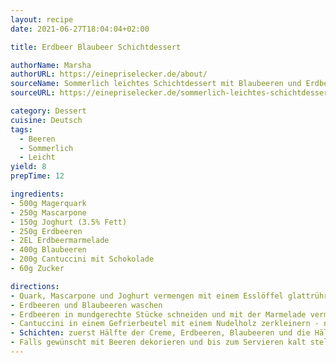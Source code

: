 ```yaml
---
layout: recipe
date: 2021-06-27T18:04:04+02:00

title: Erdbeer Blaubeer Schichtdessert

authorName: Marsha
authorURL: https://einepriselecker.de/about/
sourceName: Sommerlich leichtes Schichtdessert mit Blaubeeren und Erdbeeren
sourceURL: https://einepriselecker.de/sommerlich-leichtes-schichtdessert-mit-blaubeeren-und-erdneeren/

category: Dessert
cuisine: Deutsch
tags:
  - Beeren
  - Sommerlich
  - Leicht
yield: 8
prepTime: 12

ingredients:
- 500g Magerquark
- 250g Mascarpone
- 150g Joghurt (3.5% Fett)
- 250g Erdbeeren
- 2EL Erdbeermarmelade
- 400g Blaubeeren
- 200g Cantuccini mit Schokolade
- 60g Zucker

directions:
- Quark, Mascarpone und Joghurt vermengen mit einem Esslöffel glattrühren und nach Wunsch Zucker süssen
- Erdbeeren und Blaubeeren waschen
- Erdbeeren in mundgerechte Stücke schneiden und mit der Marmelade vermengen
- Cantuccini in einem Gefrierbeutel mit einem Nudelholz zerkleinern - nicht zu klein
- Schichten: zuerst Hälfte der Creme, Erdbeeren, Blaubeeren und die Hälfte der Cantuccini Krümel, Zweite Hälfte der Creme und zum Schluss den Rest der Cantuccini
- Falls gewünscht mit Beeren dekorieren und bis zum Servieren kalt stellen
---
```

